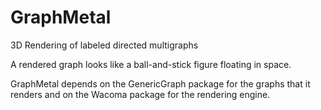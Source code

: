 # GraphMetal

3D Rendering of labeled directed multigraphs

A rendered graph looks like a ball-and-stick figure floating in space.

GraphMetal depends on the GenericGraph package for the graphs that it renders
and on the Wacoma package for the rendering engine.
